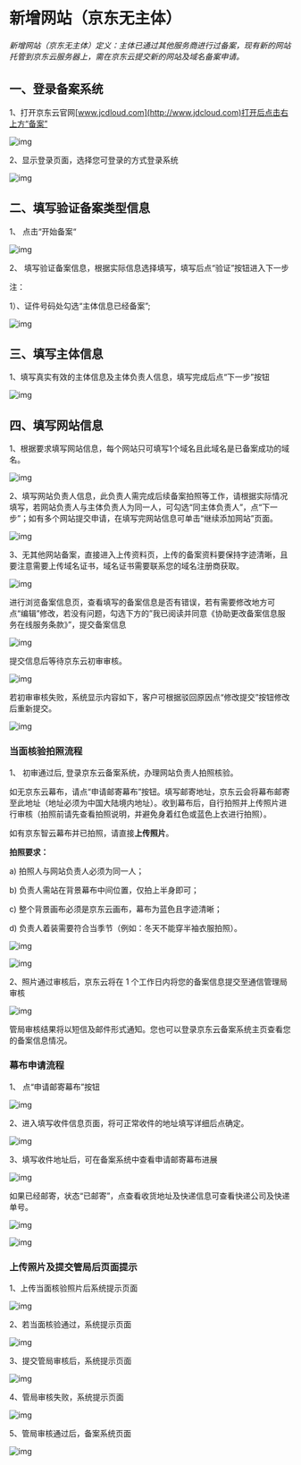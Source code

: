 # 新增网站（京东无主体）

###### 新增网站（京东无主体）定义：主体已通过其他服务商进行过备案，现有新的网站托管到京东云服务器上，需在京东云提交新的网站及域名备案申请。

## 一、登录备案系统

1、打开京东云官网[www.jcdloud.com](http://www.jdcloud.com)打开后点击右上方“备案”

![img](https://github.com/jdcloudcom/cn/blob/zhaomeichen-beian-20200220/documentation/Domain-Name-%26-License/Image-Domain/ZMC-Image-Domain/zmc-image_ICP-License-Service_Introduction-cn-shouyedatu.png)

2、显示登录页面，选择您可登录的方式登录系统

![img](https://github.com/jdcloudcom/cn/blob/zhaomeichen-beian-20200220/documentation/Domain-Name-%26-License/Image-Domain/ZMC-Image-Domain/zmc-image_ICP-License-Service_Introduction-cn-login.png)

## 二、填写验证备案类型信息

1、 点击“开始备案“

![img](https://github.com/jdcloudcom/cn/blob/joytaobao-beian-2020032001/image/ICP-License-Service/Addition-Website-Without-Subject-cn-3.png)

2、 填写验证备案信息，根据实际信息选择填写，填写后点“验证”按钮进入下一步

注：

1）、证件号码处勾选“主体信息已经备案”;

![img](https://github.com/jdcloudcom/cn/blob/joytaobao-beian-2020032001/image/ICP-License-Service/Addition-Website-Without-Subject-cn-4.png)

## 三、填写主体信息

1、填写真实有效的主体信息及主体负责人信息，填写完成后点“下一步”按钮

![img](https://github.com/jdcloudcom/cn/blob/joytaobao-beian-2020032001/image/ICP-License-Service/Addition-Website-Without-Subject-cn-5.png)

## 四、填写网站信息

1、根据要求填写网站信息，每个网站只可填写1个域名且此域名是已备案成功的域名。

![img](https://github.com/jdcloudcom/cn/blob/joytaobao-beian-2020032001/image/ICP-License-Service/Addition-Website-Without-Subject-cn-6.png)

2、填写网站负责人信息，此负责人需完成后续备案拍照等工作，请根据实际情况填写，若网站负责人与主体负责人为同一人，可勾选“同主体负责人”，点“下一步”；如有多个网站提交申请，在填写完网站信息可单击“继续添加网站”页面。

![img](https://github.com/jdcloudcom/cn/blob/joytaobao-beian-2020032001/image/ICP-License-Service/Addition-Website-Without-Subject-cn-7.png)

3、无其他网站备案，直接进入上传资料页，上传的备案资料要保持字迹清晰，且要注意需要上传域名证书，域名证书需要联系您的域名注册商获取。

![img](https://github.com/jdcloudcom/cn/blob/joytaobao-beian-2020032001/image/ICP-License-Service/Addition-Website-Without-Subject-cn-8.png)

进行浏览备案信息页，查看填写的备案信息是否有错误，若有需要修改地方可点“编辑”修改，若没有问题，勾选下方的”我已阅读并同意《协助更改备案信息服务在线服务条款》”，提交备案信息

![img](https://github.com/jdcloudcom/cn/blob/joytaobao-beian-2020032001/image/ICP-License-Service/Addition-Website-Without-Subject-cn-9.png)

提交信息后等待京东云初审审核。

![img](https://github.com/jdcloudcom/cn/blob/joytaobao-beian-2020032001/image/ICP-License-Service/Addition-Website-Without-Subject-cn-10.png)

若初审审核失败，系统显示内容如下，客户可根据驳回原因点“修改提交”按钮修改后重新提交。

![img](https://github.com/jdcloudcom/cn/blob/joytaobao-beian-2020032001/image/ICP-License-Service/Addition-Website-Without-Subject-cn-11.png)

### 当面核验拍照流程

1、 初审通过后, 登录京东云备案系统，办理网站负责人拍照核验。

如无京东云幕布，请点“申请邮寄幕布”按钮。填写邮寄地址，京东云会将幕布邮寄至此地址（地址必须为中国大陆境内地址）。收到幕布后，自行拍照并上传照片进行审核（拍照前请先查看拍照说明，并避免身着红色或蓝色上衣进行拍照）。

如有京东智云幕布并已拍照，请直接**上传照片**。

**拍照要求：**

a)   拍照人与网站负责人必须为同一人；

b)   负责人需站在背景幕布中间位置，仅拍上半身即可；

c)   整个背景画布必须是京东云画布，幕布为蓝色且字迹清晰；

d)   负责人着装需要符合当季节（例如：冬天不能穿半袖衣服拍照）。

![img](https://github.com/jdcloudcom/cn/blob/joytaobao-beian-2020032001/image/ICP-License-Service/Addition-Website-Without-Subject-cn-12.png)

![img](https://github.com/jdcloudcom/cn/blob/joytaobao-beian-2020032001/image/ICP-License-Service/Addition-Website-Without-Subject-cn-13.png)

2、照片通过审核后，京东云将在 1 个工作日内将您的备案信息提交至通信管理局审核

![img](https://github.com/jdcloudcom/cn/blob/joytaobao-beian-2020032001/image/ICP-License-Service/Addition-Website-Without-Subject-cn-14.png)

管局审核结果将以短信及邮件形式通知。您也可以登录京东云备案系统主页查看您的备案信息情况。

### 幕布申请流程

1、 点“申请邮寄幕布”按钮

![img](https://github.com/jdcloudcom/cn/blob/joytaobao-beian-2020032001/image/ICP-License-Service/Addition-Website-Without-Subject-cn-15.png)

2、进入填写收件信息页面，将可正常收件的地址填写详细后点确定。

![img](https://github.com/jdcloudcom/cn/blob/joytaobao-beian-2020032001/image/ICP-License-Service/Addition-Website-Without-Subject-cn-16.png)

3、填写收件地址后，可在备案系统中查看申请邮寄幕布进展

![img](https://github.com/jdcloudcom/cn/blob/joytaobao-beian-2020032001/image/ICP-License-Service/Addition-Website-Without-Subject-cn-17.png)

如果已经邮寄，状态“已邮寄”，点查看收货地址及快递信息可查看快递公司及快递单号。

![img](https://github.com/jdcloudcom/cn/blob/joytaobao-beian-2020032001/image/ICP-License-Service/Addition-Website-Without-Subject-cn-18.png)

 ![img](https://github.com/jdcloudcom/cn/blob/joytaobao-beian-2020032001/image/ICP-License-Service/Addition-Website-Without-Subject-cn-19.png)

### 上传照片及提交管局后页面提示

1、上传当面核验照片后系统提示页面

![img](https://github.com/jdcloudcom/cn/blob/joytaobao-beian-2020032001/image/ICP-License-Service/Addition-Website-Without-Subject-cn-20.png)

2、若当面核验通过，系统提示页面

![img](https://github.com/jdcloudcom/cn/blob/joytaobao-beian-2020032001/image/ICP-License-Service/Addition-Website-Without-Subject-cn-21.png)

3、提交管局审核后，系统提示页面

![img](https://github.com/jdcloudcom/cn/blob/joytaobao-beian-2020032001/image/ICP-License-Service/Addition-Website-Without-Subject-cn-22.png)

4、管局审核失败，系统提示页面

![img](https://github.com/jdcloudcom/cn/blob/joytaobao-beian-2020032001/image/ICP-License-Service/Addition-Website-Without-Subject-cn-23.png)

5、管局审核通过后，备案系统页面

![img](https://github.com/jdcloudcom/cn/blob/joytaobao-beian-2020032001/image/ICP-License-Service/Addition-Website-Without-Subject-cn-24.png)
